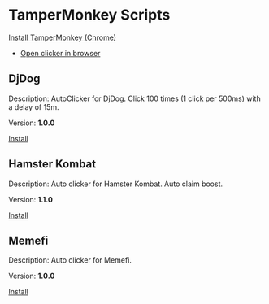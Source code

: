 # TamperMonkey Scripts

[Install TamperMonkey (Chrome)](https://chromewebstore.google.com/detail/tampermonkey/dhdgffkkebhmkfjojejmpbldmpobfkfo?hl=uk)

- [Open clicker in browser](/instruction.md)

## DjDog

Description: AutoClicker for DjDog. Click 100 times (1 click per 500ms) with a delay of 15m.

Version: **1.0.0**

[Install](https://github.com/HighError/tamper-monkey-scripts/raw/master/djdog.user.js)

## Hamster Kombat

Description: Auto clicker for Hamster Kombat. Auto claim boost.

Version: **1.1.0**

[Install](https://github.com/HighError/tamper-monkey-scripts/raw/master/hamster-kombat.user.js)

## Memefi

Description: Auto clicker for Memefi.

Version: **1.0.0**

[Install](https://github.com/HighError/tamper-monkey-scripts/raw/master/memefi.user.js)
